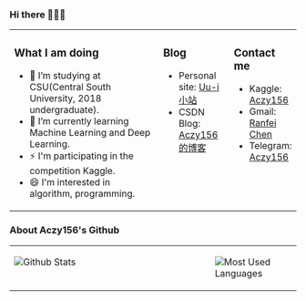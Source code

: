 ### Hi there 👋👋👋

<table>
<tr><td valign="top" width="55%">

### What I am doing

- 🔭 I’m studying at CSU(Central South University, 2018 undergraduate).
- 🌱 I’m currently learning Machine Learning and Deep Learning.
- ⚡ I'm participating in the competition Kaggle.
- 😄 I'm interested in algorithm,  programming.
</td><td valign="top" width="25%">

### Blog

* Personal site: [Uu-i 小站](http://crf.codes/)
* CSDN Blog: [Aczy156的博客](https://blog.csdn.net/qq_43345204?t=1)
</td><td valign="top" width="20%">

### Contact me

* Kaggle: [Aczy156](https://www.kaggle.com/aczy156)
* Gmail: [Ranfei Chen](mailto:aczy156crf@gmail.com)
* Telegram: [Aczy156](https://t.me/Aczy156)

</td></tr>
</table>


### About Aczy156's Github

<table><tr><td valign="top" width="70%">

![Github Stats](https://github-readme-stats.vercel.app/api?username=Aczy156&show_icons=true&theme=dark)

</td><td valign="top" width="30%">

![Most Used Languages](https://github-readme-stats.vercel.app/api/top-langs/?username=Aczy156&theme=dark)

</td></tr>
</table>